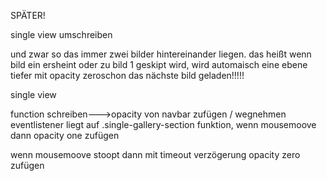 
SPÄTER!

single view umschreiben

und zwar so das immer zwei bilder hintereinander liegen. das heißt wenn bild ein ersheint oder zu bild 1 geskipt wird, wird automaisch eine ebene tiefer mit opacity zeroschon das nächste bild geladen!!!!!

single view

function schreiben--->opacity von navbar zufügen / wegnehmen
eventlistener liegt auf .single-gallery-section
funktion, wenn mousemoove dann opacity one zufügen

wenn mousemoove stoopt dann mit timeout verzögerung opacity zero zufügen
